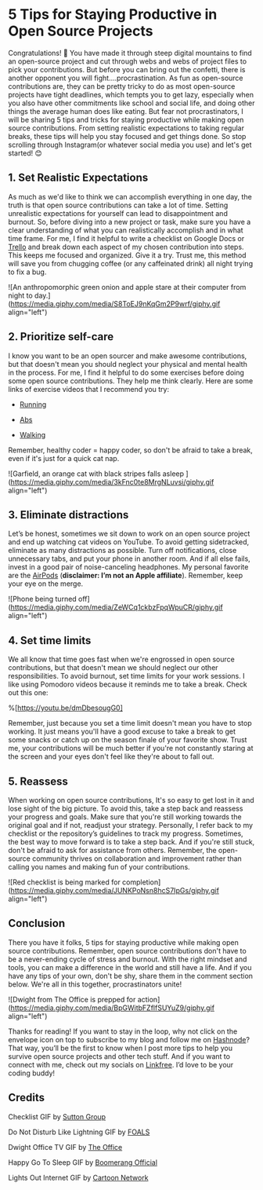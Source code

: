 # 5 Tips for Staying Productive in Open Source Projects

Congratulations! 🎊 You have made it through steep digital mountains to find an open-source project and cut through webs and webs of project files to pick your contributions. But before you can bring out the confetti, there is another opponent you will fight….procrastination. As fun as open-source contributions are, they can be pretty tricky to do as most open-source projects have tight deadlines, which tempts you to get lazy, especially when you also have other commitments like school and social life, and doing other things the average human does like eating. But fear not procrastinators, I will be sharing 5 tips and tricks for staying productive while making open source contributions. From setting realistic expectations to taking regular breaks, these tips will help you stay focused and get things done. So stop scrolling through Instagram(or whatever social media you use) and let's get started! 😊

## 1\. Set Realistic Expectations

As much as we'd like to think we can accomplish everything in one day, the truth is that open source contributions can take a lot of time. Setting unrealistic expectations for yourself can lead to disappointment and burnout. So, before diving into a new project or task, make sure you have a clear understanding of what you can realistically accomplish and in what time frame. For me, I find it helpful to write a checklist on Google Docs or [Trello](https://trello.com/christinebelzie/recommend) and break down each aspect of my chosen contribution into steps. This keeps me focused and organized. Give it a try. Trust me, this method will save you from chugging coffee (or any caffeinated drink) all night trying to fix a bug.

![An anthropomorphic green onion and apple stare at their computer from night to day.](https://media.giphy.com/media/S8ToEJ9nKqGm2P9wrf/giphy.gif align="left")

## 2\. Prioritize self-care

I know you want to be an open sourcer and make awesome contributions, but that doesn't mean you should neglect your physical and mental health in the process. For me, I find it helpful to do some exercises before doing some open source contributions. They help me think clearly. Here are some links of exercise videos that I recommend you try:

* [Running](https://youtu.be/chOdelItSS0)
    
* [Abs](https://youtu.be/xhxmMnhLGq0)
    
* [Walking](https://youtu.be/ZllXIKITzfg)
    

Remember, healthy coder = happy coder, so don't be afraid to take a break, even if it's just for a quick cat nap.

![Garfield, an orange cat with black stripes falls asleep ](https://media.giphy.com/media/3kFnc0te8MrgNLuvsi/giphy.gif align="left")

## 3\. Eliminate distractions

Let’s be honest, sometimes we sit down to work on an open source project and end up watching cat videos on YouTube. To avoid getting sidetracked, eliminate as many distractions as possible. Turn off notifications, close unnecessary tabs, and put your phone in another room. And if all else fails, invest in a good pair of noise-canceling headphones. My personal favorite are the [AirPods](https://www.apple.com/airpods-2nd-generation/) (**disclaimer: I’m not an Apple affiliate**). Remember, keep your eye on the merge.

![Phone being turned off](https://media.giphy.com/media/ZeWCq1ckbzFpqWpuCR/giphy.gif align="left")

## 4\. Set time limits

We all know that time goes fast when we're engrossed in open source contributions, but that doesn't mean we should neglect our other responsibilities. To avoid burnout, set time limits for your work sessions. I like using Pomodoro videos because it reminds me to take a break. Check out this one:

%[https://youtu.be/dmDbesougG0] 

Remember, just because you set a time limit doesn't mean you have to stop working. It just means you'll have a good excuse to take a break to get some snacks or catch up on the season finale of your favorite show. Trust me, your contributions will be much better if you're not constantly staring at the screen and your eyes don't feel like they're about to fall out.

## 5\. Reassess

When working on open source contributions, It's so easy to get lost in it and lose sight of the big picture. To avoid this, take a step back and reassess your progress and goals. Make sure that you're still working towards the original goal and if not, readjust your strategy. Personally, I refer back to my checklist or the repository’s guidelines to track my progress. Sometimes, the best way to move forward is to take a step back. And if you're still stuck, don't be afraid to ask for assistance from others. Remember, the open-source community thrives on collaboration and improvement rather than calling you names and making fun of your contributions.

![Red checklist is being marked for completion](https://media.giphy.com/media/JUNKPoNsn8hcS7IpGs/giphy.gif align="left")

## Conclusion

There you have it folks, 5 tips for staying productive while making open source contributions. Remember, open source contributions don't have to be a never-ending cycle of stress and burnout. With the right mindset and tools, you can make a difference in the world and still have a life. And if you have any tips of your own, don't be shy, share them in the comment section below. We're all in this together, procrastinators unite!

![Dwight from The Office is prepped for action](https://media.giphy.com/media/BpGWitbFZflfSUYuZ9/giphy.gif align="left")

Thanks for reading! If you want to stay in the loop, why not click on the envelope icon on top to subscribe to my blog and follow me on [Hashnode](https://hashnode.com/@ChrissyCodes)? That way, you’ll be the first to know when I post more tips to help you survive open source projects and other tech stuff. And if you want to connect with me, check out my socials on [Linkfree](https://linkfree.eddiehub.io/CBID2). I’d love to be your coding buddy!

## Credits

Checklist GIF by [Sutton Group](https://media.giphy.com/media/JUNKPoNsn8hcS7IpGs/giphy.gif)

Do Not Disturb Like Lightning GIF by [FOALS](https://media.giphy.com/media/ZeWCq1ckbzFpqWpuCR/giphy.gif)

Dwight Office TV GIF by [The Office](https://media.giphy.com/media/BpGWitbFZflfSUYuZ9/giphy.gif)

Happy Go To Sleep GIF by [Boomerang Official](https://media.giphy.com/media/3kFnc0te8MrgNLuvsi/giphy.gif)

Lights Out Internet GIF by [Cartoon Network](https://media.giphy.com/media/S8ToEJ9nKqGm2P9wrf/giphy.gif)